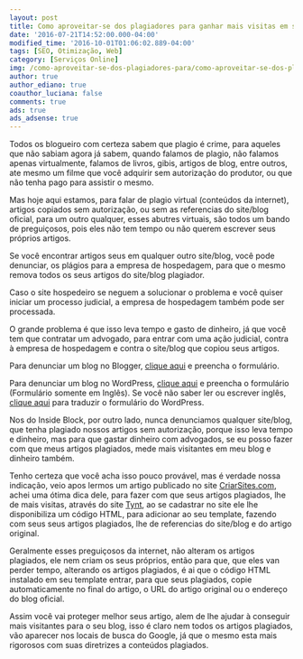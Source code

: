 ```yaml
---
layout: post
title: Como aproveitar-se dos plagiadores para ganhar mais visitas em seu blog
date: '2016-07-21T14:52:00.000-04:00'
modified_time: '2016-10-01T01:06:02.889-04:00'
tags: [SEO, Otimização, Web]
category: [Serviços Online]
img: /como-aproveitar-se-dos-plagiadores-para/como-aproveitar-se-dos-plagiadores-para.jpg
author: true
author_ediano: true
coauthor_luciana: false
comments: true
ads: true
ads_adsense: true
---
```


Todos os blogueiro com certeza sabem que plagio é crime, para aqueles que não sabiam agora já sabem, quando falamos de plagio, não falamos apenas virtualmente, falamos de livros, gibis, artigos de blog, entre outros, ate mesmo um filme que você adquirir sem autorização do produtor, ou que não tenha pago para assistir o mesmo.

Mas hoje aqui estamos, para falar de plagio virtual (conteúdos da internet), artigos copiados sem autorização, ou sem as referencias do site/blog oficial, para um outro qualquer, esses abutres virtuais, são todos um bando de preguiçosos, pois eles não tem tempo ou não querem escrever seus próprios artigos.

Se você encontrar artigos seus em qualquer outro site/blog, você pode denunciar, os plágios para a empresa de hospedagem, para que o mesmo remova todos os seus artigos do site/blog plagiador.

Caso o site hospedeiro se neguem a solucionar o problema e você quiser iniciar um processo judicial, a empresa de hospedagem também pode ser processada.

O grande problema é que isso leva tempo e gasto de dinheiro, já que você tem que contratar um advogado, para entrar com uma ação judicial, contra à empresa de hospedagem e contra o site/blog que copiou seus artigos.

Para denunciar um blog no Blogger, <a href="https://support.google.com/legal/troubleshooter/1114905?product=blogger&amp;rd=2" rel="nofollow" target="_blank">clique aqui</a> e preencha o formulário.

Para denunciar um blog no WordPress, <a href="http://automattic.com/dmca-notice/" rel="nofollow" target="_blank">clique aqui</a> e preencha o formulário (Formulário somente em Inglês). Se você não saber ler ou escrever inglês, <a href="https://translate.google.com.br/translate?sl=auto&amp;tl=pt&amp;js=y&amp;prev=_t&amp;hl=pt-BR&amp;ie=UTF-8&amp;u=http%3A%2F%2Fautomattic.com%2Fdmca-notice%2F&amp;edit-text=" rel="nofollow" target="_blank">clique aqui</a> para traduzir o formulário do WordPress.

Nos do Inside Block, por outro lado, nunca denunciamos qualquer site/blog, que tenha plagiado nossos artigos sem autorização, porque isso leva tempo e dinheiro, mas para que gastar dinheiro com advogados, se eu posso fazer com que meus artigos plagiados, mede mais visitantes em meu blog e dinheiro também.

Tenho certeza que você acha isso pouco provável, mas é verdade nossa indicação, veio apos lermos um artigo publicado no site <a href="http://www.criarsites.com/" rel="nofollow" target="_blank">CriarSites.com</a>, achei uma ótima dica dele, para fazer com que seus artigos plagiados, lhe de mais visitas, através do site <a href="http://www.tynt.com/" rel="nofollow" target="_blank">Tynt</a>, ao se cadastrar no site ele lhe disponibiliza um código HTML, para adicionar ao seu template, fazendo com seus seus artigos plagiados, lhe de referencias do site/blog e do artigo original.

Geralmente esses preguiçosos da internet, não alteram os artigos plagiados, ele nem criam os seus próprios, então para que, que eles van perder tempo, alterando os artigos plagiados, é ai que o código HTML instalado em seu template entrar, para que seus plagiados, copie automaticamente no final do artigo, o URL do artigo original ou o endereço do blog oficial.

Assim você vai proteger melhor seus artigo, alem de lhe ajudar à conseguir mais visitantes para o seu blog, isso é claro nem todos os artigos plagiados, vão aparecer nos locais de busca do Google, já que o mesmo esta mais rigorosos com suas diretrizes a conteúdos plagiados.